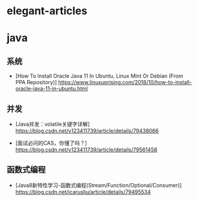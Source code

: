 # elegant-articles

# java
 ## 系统
 - [How To Install Oracle Java 11 In Ubuntu, Linux Mint Or Debian (From PPA Repository)] https://www.linuxuprising.com/2018/10/how-to-install-oracle-java-11-in-ubuntu.html

 ## 并发
 - [Java并发：volatile关键字详解] https://blog.csdn.net/v123411739/article/details/79438066

 - [面试必问的CAS，你懂了吗？] https://blog.csdn.net/v123411739/article/details/79561458
 
 ## 函数式编程
 
 - [Java8新特性学习-函数式编程(Stream/Function/Optional/Consumer)] https://blog.csdn.net/icarusliu/article/details/79495534
